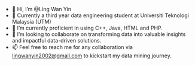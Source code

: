 - 👋 Hi, I’m @Ling Wan Yin
- 👀 Currently a third year data engineering student at Universiti Teknologi Malaysia (UTM)
- 🌱 I’m currently proficient in using C++, Java, HTML and PHP. 
- 💞️ I’m looking to collaborate on transforming data into valuable insights and impactful data-driven solutions.
- 📫 Feel free to reach me for any collaboration via lingwanyin2002@gmail.com to kickstart my data mining journey.

<!---
WanYin0704/WanYin0704 is a ✨ special ✨ repository because its `README.md` (this file) appears on your GitHub profile.
You can click the Preview link to take a look at your changes.
--->
